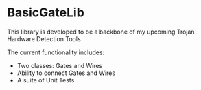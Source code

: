 # BasicGateLib

This library is developed to be a backbone of my upcoming Trojan Hardware Detection Tools

The current functionality includes:
* Two classes: Gates and Wires
* Ability to connect Gates and Wires
* A suite of Unit Tests